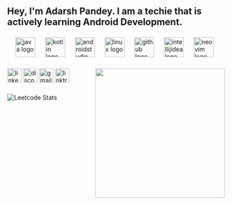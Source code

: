 <h2 align="left">Hey, I'm Adarsh Pandey. I am a techie that is actively learning Android Development.</h2>

###

<div align="left">
  <img width="15" />
  <img src="https://skillicons.dev/icons?i=java" height="46" alt="java logo"  />
  <img width="15" />
  <img src="https://skillicons.dev/icons?i=kotlin" height="46" alt="kotlin logo"  />
  <img width="15" />
  <img src="https://skillicons.dev/icons?i=androidstudio" height="46" alt="androidstudio logo"  />
  <img width="15" />
  <img src="https://skillicons.dev/icons?i=linux" height="46" alt="linux logo"  />
  <img width="15" />
  <img src="https://skillicons.dev/icons?i=github" height="46" alt="github logo"  />
  <img width="15" />
  <img src="https://skillicons.dev/icons?i=idea" height="46" alt="intellijidea logo"  />
  <img width="15" />
  <img src="https://skillicons.dev/icons?i=neovim" height="46" alt="neovim logo"  />
</div>

###

<img align="right" height="300" src="https://i.pinimg.com/originals/f3/1b/57/f31b57364bdd0342899b8bcad2d24f26.jpg"  />


###

<div align="left">
  <img src="https://img.shields.io/static/v1?message=LinkedIn&logo=linkedin&label=&color=0077B5&logoColor=white&labelColor=&style=for-the-badge" height="33" alt="linkedin logo"  />
  <img src="https://img.shields.io/static/v1?message=Discord&logo=discord&label=&color=7289DA&logoColor=white&labelColor=&style=for-the-badge" height="33" alt="discord logo"  />
  <img src="https://img.shields.io/static/v1?message=Gmail&logo=gmail&label=&color=D14836&logoColor=white&labelColor=&style=for-the-badge" height="33" alt="gmail logo"  />
  <img src="https://img.shields.io/static/v1?message=Linktree&logo=linktree&label=&color=1de9b6&logoColor=white&labelColor=&style=for-the-badge" height="33" alt="linktree logo"  />
</div>

###
![Leetcode Stats](https://leetcard.jacoblin.cool/adarshpandey18?theme=dark&font=Roboto)

